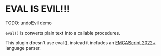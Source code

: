 # EVAL IS EVIL!!!

TODO: undoEvil demo

`eval()` is converts plain text into a callable procedures.

This plugin doesn't use eval(), instead it 
includes an [EMCAScript 2022+](https://tc39.es/ecma262/)
language parser.
